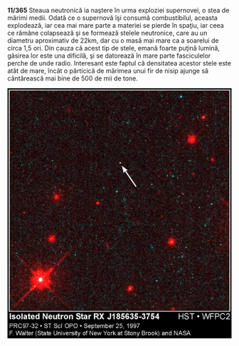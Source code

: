 **11/365** Steaua neutronică ia naştere în urma exploziei supernovei, o stea de mărimi medii. Odată ce o supernovă îşi consumă combustibilul, aceasta explodează, iar cea mai mare parte a materiei se pierde în spaţiu, iar ceea ce rămâne colapsează şi se formează stelele neutronice, care au un diametru aproximativ de 22km, dar cu o masă mai mare ca a soarelui de circa 1,5 ori. Din cauza că acest tip de stele, emană foarte puţină lumină, găsirea lor este una dificilă, şi se datorează în mare parte fasciculelor perche de unde radio. Interesant este faptul că densitatea acestor stele este atât de mare, încât o părticică de mărimea unui fir de nisip ajunge să cântărească mai bine de 500 de mii de tone.

![Steaua neutronică](image-1.jpg)
